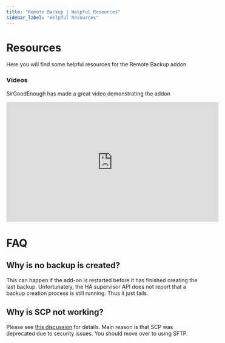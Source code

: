```yaml
---
title: "Remote Backup | Helpful Resources"
sidebar_label: "Helpful Resources"
---
```


# Resources

Here you will find some helpful resources for the Remote Backup addon 

### Videos 
SirGoodEnough has made a great video demonstrating the addon
<iframe width="560" height="315" src="https://www.youtube-nocookie.com/embed/0C4h3Bv75J4?start=860" title="YouTube video player" frameborder="0" allow="accelerometer; autoplay; clipboard-write; encrypted-media; gyroscope; picture-in-picture" allowfullscreen></iframe>

# FAQ

## Why is no backup is created?
This can happen if the add-on is restarted before it has finished creating the last backup. Unfortunately, the HA supervisor API does not report that a backup creation process is still running. Thus it just fails.

## Why is SCP not working?
Please see [this discussion](https://github.com/ikifar2012/remote-backup-addon/issues/50#issuecomment-1221932737) for details. Main reason is that SCP was deprecated due to security issues. You should move over to using SFTP.

